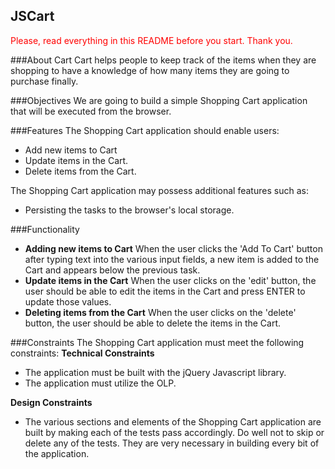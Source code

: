 JSCart
---------------------------------------

<p style="color: red;">Please, read everything in this README before you start. Thank you.</p>

###About Cart
Cart helps people to keep track of the items when they are shopping to have a knowledge of how many items they are going to purchase finally.

###Objectives
We are going to build a simple Shopping Cart application that will be executed from the browser.

###Features
The Shopping Cart application should enable users:
  + Add new items to Cart
  + Update items in the Cart.
  + Delete items from the Cart.

The Shopping Cart application may possess additional features such as:
  + Persisting the tasks to the browser's local storage.

###Functionality
  +  **Adding new items to Cart**
  When the user clicks the 'Add To Cart' button after typing text into the various input fields, a new item is added to the Cart and appears below the previous task.
  +  **Update items in the Cart**
  When the user clicks on the 'edit' button, the user should be able to edit the items in the Cart and press ENTER to update those values.
  +  **Deleting items from the Cart**
  When the user clicks on the 'delete' button, the user should be able to delete the items in the Cart.


###Constraints
The Shopping Cart application must meet the following constraints:
**Technical Constraints**
  + The application must be built with the jQuery Javascript library.
  + The application must utilize the OLP.

**Design Constraints**
  + The various sections and elements of the Shopping Cart application are built by making each of the tests pass accordingly. Do well not to skip or delete any of the tests. They are very necessary in building every bit of the application.




